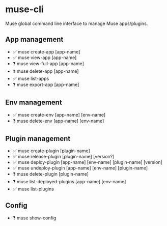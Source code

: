 # muse-cli
Muse global command line interface to manage Muse apps/plugins.

## App management
* ✅ muse create-app [app-name]
* ✅ muse view-app [app-name]
* ❓ muse view-full-app [app-name]
* ❓ muse delete-app [app-name]
* ✅ muse list-apps
* ❓ muse export-app [app-name]

## Env management
* ✅ muse create-env [app-name] [env-name]
* ❓ muse delete-env [app-name] [env-name]

## Plugin management
* ✅ muse create-plugin [plugin-name]
* ✅ muse release-plugin [plugin-name] [version?]
* ✅ muse deploy-plugin [app-name] [env-name] [plugin-name] [version]
* ✅ muse undeploy-plugin [app-name] [env-name] [plugin-name]
* ❓ muse delete-plugin [plugin-name]
* ❓ muse list-deployed-plugins [app-name] [env-name]
* ✅ muse list-plugins

## Config
* ❓ muse show-config
